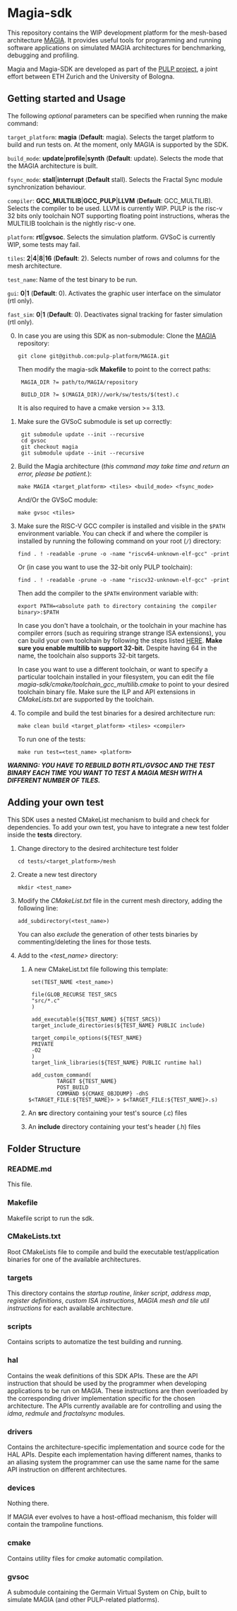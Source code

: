 # Magia-sdk
This repository contains the WIP development platform for the mesh-based architecture [MAGIA](https://github.com/pulp-platform/MAGIA/tree/main).
It provides useful tools for programming and running software applications on simulated MAGIA architectures for benchmarking, debugging and profiling.

Magia and Magia-SDK are developed as part of the [PULP project](https://pulp-platform.org/index.html), a joint effort between ETH Zurich and the University of Bologna.

## Getting started and Usage

The following *optional* parameters can be specified when running the make command:

`target_platform`: **magia** (**Default**: magia). Selects the target platform to build and run tests on. At the moment, only MAGIA is supported by the SDK.

`build_mode`: **update**|**profile**|**synth** (**Default**: update). Selects the mode that the MAGIA architecture is built.

`fsync_mode`: **stall**|**interrupt** (**Default** stall). Selects the Fractal Sync module synchronization behaviour.

`compiler`: **GCC_MULTILIB**|**GCC_PULP**|**LLVM** (**Default**: GCC_MULTILIB). Selects the compiler to be used. LLVM is currently WIP. PULP is the risc-v 32 bits only toolchain NOT supporting floating point instructions, wheras the MULTILIB toolchain is the nightly risc-v one.

`platform`: **rtl**|**gvsoc**. Selects the simulation platform. GVSoC is currently WIP, some tests may fail.

`tiles`: **2**|**4**|**8**|**16** (**Default**: 2). Selects number of rows and columns for the mesh architecture.

`test_name`: Name of the test binary to be run.

`gui`: **0**|**1** (**Default**: 0). Activates the graphic user interface on the simulator (rtl only).

`fast_sim`: **0**|**1** (**Default**: 0). Deactivates signal tracking for faster simulation (rtl only).

0. In case you are using this SDK as non-submodule: Clone the [MAGIA](https://github.com/pulp-platform/MAGIA/tree/main) repository:

    `git clone git@github.com:pulp-platform/MAGIA.git`

    Then modify the magia-sdk **Makefile** to point to the correct paths:

        MAGIA_DIR ?= path/to/MAGIA/repository

        BUILD_DIR ?= $(MAGIA_DIR)//work/sw/tests/$(test).c

    It is also required to have a cmake version >= 3.13.

1. Make sure the GVSoC submodule is set up correctly:

        git submodule update --init --recursive
        cd gvsoc
        git checkout magia
        git submodule update --init --recursive

2. Build the Magia architecture (*this command may take time and return an error, please be patient.*):
        
    `make MAGIA <target_platform> <tiles> <build_mode> <fsync_mode>`

    And/Or the GVSoC module:

    `make gvsoc <tiles>`

3. Make sure the RISC-V GCC compiler is installed and visible in the `$PATH` environment variable. You can check if and where the compiler is installed by running the following command on your root (`/`) directory:

    `find . ! -readable -prune -o -name "riscv64-unknown-elf-gcc" -print`

    Or (in case you want to use the 32-bit only PULP toolchain):

    `find . ! -readable -prune -o -name "riscv32-unknown-elf-gcc" -print`

    Then add the compiler to the `$PATH` environment variable with:

    `export PATH=<absolute path to directory containing the compiler binary>:$PATH`

    In case you don't have a toolchain, or the toolchain in your machine has compiler errors (such as requiring strange strange ISA extensions), you can build your own toolchain by following the steps listed [HERE](https://github.com/riscv-collab/riscv-gnu-toolchain). **Make sure you enable multilib to support 32-bit.** Despite having 64 in the name, the toolchain also supports 32-bit targets.

    In case you want to use a different toolchain, or want to specify a particular toolchain installed in your filesystem, you can edit the file *magia-sdk/cmake/toolchain_gcc_multilib.cmake* to point to your desired toolchain binary file. Make sure the ILP and API extensions in *CMakeLists.txt* are supported by the toolchain.

4. To compile and build the test binaries for a desired architecture run:

    `make clean build <target_platform> <tiles> <compiler>`

    To run one of the tests:

    `make run test=<test_name> <platform>`

***WARNING: YOU HAVE TO REBUILD BOTH RTL/GVSOC AND THE TEST BINARY EACH TIME YOU WANT TO TEST A MAGIA MESH WITH A DIFFERENT NUMBER OF TILES.*** 

## Adding your own test

This SDK uses a nested CMakeList mechanism to build and check for dependencies.
To add your own test, you have to integrate a new test folder inside the **tests** directory.

1. Change directory to the desired architecture test folder

    `cd tests/<target_platform>/mesh`

2. Create a new test directory

    `mkdir <test_name>`

3. Modify the *CMakeList.txt* file in the current mesh directory, adding the following line:

    `add_subdirectory(<test_name>)`

    You can also *exclude* the generation of other tests binaries by commenting/deleting the lines for those tests.

4. Add to the *\<test_name\>* directory:

    1. A new CMakeList.txt file following this template:
    
            set(TEST_NAME <test_name>)

            file(GLOB_RECURSE TEST_SRCS
            "src/*.c"
            )

            add_executable(${TEST_NAME} ${TEST_SRCS})
            target_include_directories(${TEST_NAME} PUBLIC include)

            target_compile_options(${TEST_NAME}
            PRIVATE
            -O2
            )
            target_link_libraries(${TEST_NAME} PUBLIC runtime hal)

            add_custom_command(
                    TARGET ${TEST_NAME}
                    POST_BUILD
                    COMMAND ${CMAKE_OBJDUMP} -dhS $<TARGET_FILE:${TEST_NAME}> > $<TARGET_FILE:${TEST_NAME}>.s)
    
    2. An **src** directory containing your test's source (.c) files

    3. An **include** directory containing your test's header (.h) files

## Folder Structure

### README.md
This file.

### Makefile
Makefile script to run the sdk.

### CMakeLists.txt
Root CMakeLists file to compile and build the executable test/application binaries for one of the available architectures.

### targets
This directory contains the *startup routine*, *linker script*, *address map*, *register definitions*, *custom ISA instructions*, *MAGIA mesh and tile util instructions* for each available architecture.

### scripts
Contains scripts to automatize the test building and running.

### hal
Contains the weak definitions of this SDK APIs. These are the API instruction that should be used by the programmer when developing applications to be run on MAGIA. These instructions are then overloaded by the corresponding driver implementation specific for the chosen architecture. The APIs currently available are for controlling and using the *idma*, *redmule* and *fractalsync* modules.

### drivers
Contains the architecture-specific implementation and source code for the HAL APIs. Despite each implementation having different names, thanks to an aliasing system the programmer can use the same name for the same API instruction on different architectures.

### devices
Nothing there. 

If MAGIA ever evolves to have a host-offload mechanism, this folder will contain the trampoline functions.

### cmake
Contains utility files for *cmake* automatic compilation.

### gvsoc
A submodule containing the Germain Virtual System on Chip, built to simulate MAGIA (and other PULP-related platforms).

